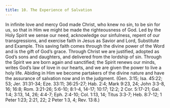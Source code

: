 ```yaml
---
title: 10. The Experience of Salvation
---
```


In infinite love and mercy God made Christ, who knew no sin, to be sin for us, so that in Him we might be made the righteousness of God. Led by the Holy Spirit we sense our need, acknowledge our sinfulness, repent of our transgressions, and exercise faith in Jesus as Savior and Lord, Substitute and Example. This saving faith comes through the divine power of the Word and is the gift of God’s grace. Through Christ we are justified, adopted as God’s sons and daughters, and delivered from the lordship of sin. Through the Spirit we are born again and sanctified; the Spirit renews our minds, writes God’s law of love in our hearts, and we are given the power to live a holy life. Abiding in Him we become partakers of the divine nature and have the assurance of salvation now and in the judgment. (Gen. 3:15; Isa. 45:22; 53; Jer. 31:31-34; Eze. 33:11; 36:25-27; Hab. 2:4; Mark 9:23, 24; John 3:3-8, 16; 16:8; Rom. 3:21-26; 5:6-10; 8:1-4, 14-17; 10:17; 12:2; 2 Cor. 5:17-21; Gal. 1:4; 3:13, 14, 26; 4:4-7; Eph. 2:4-10; Col. 1:13, 14; Titus 3:3-7; Heb. 8:7-12; 1 Peter 1:23; 2:21, 22; 2 Peter 1:3, 4; Rev. 13:8.)